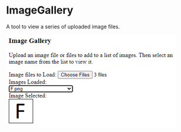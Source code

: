 ImageGallery
============

A tool to view a series of uploaded image files.

<img src="Screenshot.png" />
